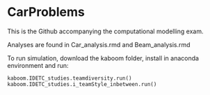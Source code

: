 # CarProblems
This is the Github accompanying the computational modelling exam.

Analyses are found in Car_analysis.rmd and Beam_analysis.rmd


To run simulation, download the kaboom folder, install in anaconda environment and run:
```
kaboom.IDETC_studies.teamdiversity.run()
kaboom.IDETC_studies.i_teamStyle_inbetween.run()
```
